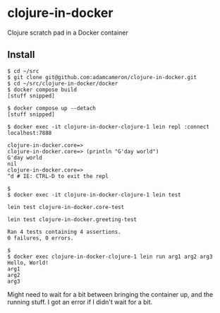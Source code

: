 # clojure-in-docker
Clojure scratch pad in a Docker container

## Install

```
$ cd ~/src
$ git clone git@github.com:adamcameron/clojure-in-docker.git
$ cd ~/src/clojure-in-docker/docker
$ docker compose build
[stuff snipped]

$ docker compose up --detach
[stuff snipped]

$ docker exec -it clojure-in-docker-clojure-1 lein repl :connect localhost:7888

clojure-in-docker.core=>
clojure-in-docker.core=> (println "G'day world")
G'day world
nil
clojure-in-docker.core=>
^d # IE: CTRL-D to exit the repl

$ 
$ docker exec -it clojure-in-docker-clojure-1 lein test

lein test clojure-in-docker.core-test

lein test clojure-in-docker.greeting-test

Ran 4 tests containing 4 assertions.
0 failures, 0 errors.

$ 
$ docker exec clojure-in-docker-clojure-1 lein run arg1 arg2 arg3
Hello, World!
arg1
arg2
arg3
```

Might need to wait for a bit between bringing the container up, and the running stuff.
I got an error if I didn't wait for a bit.

